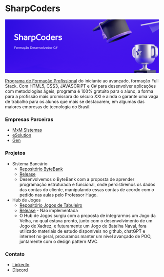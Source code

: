 # SharpCoders
![Banner da SharpCoders](https://github.com/LKSFerreira/sharp-coders/blob/main/sharpcoders.png)

[Programa de Formação Profissional](https://imalearningplace.com/programa-sharp-coders) do iniciante ao avançado, formação Full Stack. Com HTML5, CSS3, JAVASCRIPT e C# para desenvolver aplicações com metodologias ágeis, programa é 100% gratuito para o aluno, a forma para a profissão mais promissora do século XXI e ainda o garante uma vaga de trabalho para os alunos que mais se destacarem, em algumas das maiores empresas de tecnologia do Brasil.

### Empresas Parceiras
- [MxM Sistemas](https://mxm.com.br)
- [eSolution](https://esolution.inf.br)
- [Gen](https://gen.com.br)

### Projetos
 - Sistema Bancário
   - [Repositório ByteBank](https://github.com/LKSFerreira/sharp-coders/tree/main/projetos/sistema-bancario)
   - [Release](https://github.com/LKSFerreira/sharp-coders/releases/tag/bytebank)
   - Desenvolvemos o ByteBank com a proposta de aprender programação estruturada e funcional, onde persistiremos os dados das contas do cliente, manipulando essas contas de acordo com o pedido nas aulas pelo Professor Hugo.
 - Hub de Jogos
   - [Repositório Jogos de Tabuleiro](https://github.com/LKSFerreira/sharp-coders/tree/main/projetos/jogos-de-tabuleiro)
   - [Release]() - Não implementada
   - O Hub de Jogos surgiu com a proposta de integrarmos um Jogo da Velha, no qual estava pronto, junto com o desenvolvimento de um Jogo de Xadrez, e futuramente um Jogo de Batalha Naval, fora utilizado materiais de estudo disponíveis no github, chatGPT e internet no geral, procuramos manter um nível avançado de POO, juntamente com o design pattern MVC.
### Contato
- [LinkedIn](https://www.linkedin.com/in/lucas-ferreira-developer)
- [Discord](LKS.Ferreira#5816)

